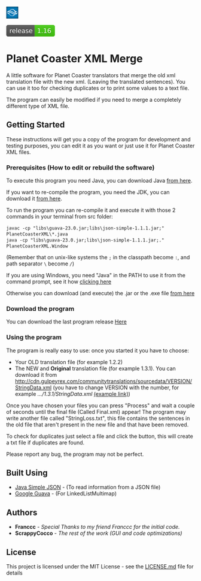 ![planet coaster icon](./src/PlanetCoasterXML/planet_icon.png)

![release info](releaseinfoimage.png)

# Planet Coaster XML Merge
A little software for Planet Coaster translators that merge the old xml translation file with the new xml. (Leaving the translated sentences).
You can use it too for checking duplicates or to print some values to a text file.

The program can easily be modified if you need to merge a completely different type of XML file.

## Getting Started

These instructions will get you a copy of the program for development and testing purposes, you can edit it as you want or just use it for Planet Coaster XML files.

### Prerequisites (How to edit or rebuild the software)

To execute this program you need Java, you can download Java [from here](https://www.java.com/download/).

If you want to re-compile the program, you need the JDK, you can download it [from here](http://www.oracle.com/technetwork/java/javase/downloads/index.html).

To run the program you can re-compile it and execute it with those 2 commands in your terminal from src folder:

```
javac -cp "libs\guava-23.0.jar;libs\json-simple-1.1.1.jar;" PlanetCoasterXML\*.java
java -cp "libs\guava-23.0.jar;libs\json-simple-1.1.1.jar;." PlanetCoasterXML.Window
```

(Remember that on unix-like systems the `;` in the classpath become `:`, and path separator `\` become `/`)

If you are using Windows, you need "Java" in the PATH to use it from the command prompt, see it how [clicking here](https://goo.gl/iX4ZN7)

Otherwise you can download (and execute) the .jar or the .exe file [from here](out/artifacts/Final_Jar/)

### Download the program

You can download the last program release [Here](https://github.com/ScrappyCocco/PlanetCoasterXMLMerge/releases)

### Using the program

The program is really easy to use: once you started it you have to choose:
* Your OLD translation file (for example 1.2.2)
* The NEW and **Original** translation file (for example 1.3.1).
You can download it from http://cdn.gulpeyrex.com/communitytranslations/sourcedata/VERSION/StringData.xml
(you have to change VERSION with the number, for example *.../1.3.1/StringData.xml* [(example link)](http://cdn.gulpeyrex.com/communitytranslations/sourcedata/1.6.2/StringData.xml))

Once you have chosen your files you can press "Process" and wait a couple of seconds until the final file (Called Final.xml) appear!
The program may write another file called "StringLoss.txt", this file contains the sentences in the old file that aren't present in the new file and that have been removed.

To check for duplicates just select a file and click the button, this will create a txt file if duplicates are found.

Please report any bug, the program may not be perfect.

## Built Using

* [Java Simple JSON](https://github.com/fangyidong/json-simple) - (To read information from a JSON file)
* [Google Guava](https://github.com/google/guava) - (For LinkedListMultimap)

## Authors

* **Franccc** - *Special Thanks to my friend Franccc for the initial code.*
* **ScrappyCocco** - *The rest of the work (GUI and code optimizations)*

## License

This project is licensed under the MIT License - see the [LICENSE.md](LICENSE.md) file for details
